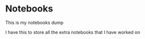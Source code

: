 # Notebooks

This is my notebooks dump

I have this to store all the extra notebooks that I have worked on
